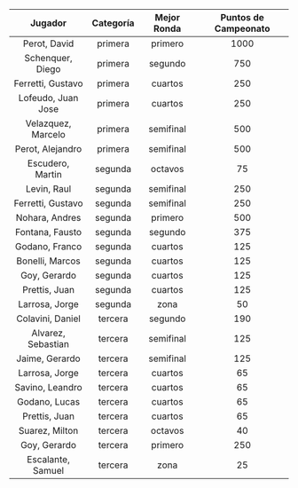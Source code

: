 |      Jugador       |  Categoría  |  Mejor Ronda  |  Puntos de Campeonato  |
|:------------------:|:-----------:|:-------------:|:----------------------:|
|    Perot, David    |   primera   |    primero    |          1000          |
|  Schenquer, Diego  |   primera   |    segundo    |          750           |
| Ferretti, Gustavo  |   primera   |    cuartos    |          250           |
| Lofeudo, Juan Jose |   primera   |    cuartos    |          250           |
| Velazquez, Marcelo |   primera   |   semifinal   |          500           |
|  Perot, Alejandro  |   primera   |   semifinal   |          500           |
|  Escudero, Martin  |   segunda   |    octavos    |           75           |
|    Levin, Raul     |   segunda   |   semifinal   |          250           |
| Ferretti, Gustavo  |   segunda   |   semifinal   |          250           |
|   Nohara, Andres   |   segunda   |    primero    |          500           |
|  Fontana, Fausto   |   segunda   |    segundo    |          375           |
|   Godano, Franco   |   segunda   |    cuartos    |          125           |
|  Bonelli, Marcos   |   segunda   |    cuartos    |          125           |
|    Goy, Gerardo    |   segunda   |    cuartos    |          125           |
|   Prettis, Juan    |   segunda   |    cuartos    |          125           |
|   Larrosa, Jorge   |   segunda   |     zona      |           50           |
|  Colavini, Daniel  |   tercera   |    segundo    |          190           |
| Alvarez, Sebastian |   tercera   |   semifinal   |          125           |
|   Jaime, Gerardo   |   tercera   |   semifinal   |          125           |
|   Larrosa, Jorge   |   tercera   |    cuartos    |           65           |
|  Savino, Leandro   |   tercera   |    cuartos    |           65           |
|   Godano, Lucas    |   tercera   |    cuartos    |           65           |
|   Prettis, Juan    |   tercera   |    cuartos    |           65           |
|   Suarez, Milton   |   tercera   |    octavos    |           40           |
|    Goy, Gerardo    |   tercera   |    primero    |          250           |
| Escalante, Samuel  |   tercera   |     zona      |           25           |